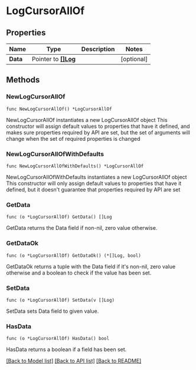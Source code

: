 # LogCursorAllOf

## Properties

Name | Type | Description | Notes
------------ | ------------- | ------------- | -------------
**Data** | Pointer to [**[]Log**](Log.md) |  | [optional] 

## Methods

### NewLogCursorAllOf

`func NewLogCursorAllOf() *LogCursorAllOf`

NewLogCursorAllOf instantiates a new LogCursorAllOf object
This constructor will assign default values to properties that have it defined,
and makes sure properties required by API are set, but the set of arguments
will change when the set of required properties is changed

### NewLogCursorAllOfWithDefaults

`func NewLogCursorAllOfWithDefaults() *LogCursorAllOf`

NewLogCursorAllOfWithDefaults instantiates a new LogCursorAllOf object
This constructor will only assign default values to properties that have it defined,
but it doesn't guarantee that properties required by API are set

### GetData

`func (o *LogCursorAllOf) GetData() []Log`

GetData returns the Data field if non-nil, zero value otherwise.

### GetDataOk

`func (o *LogCursorAllOf) GetDataOk() (*[]Log, bool)`

GetDataOk returns a tuple with the Data field if it's non-nil, zero value otherwise
and a boolean to check if the value has been set.

### SetData

`func (o *LogCursorAllOf) SetData(v []Log)`

SetData sets Data field to given value.

### HasData

`func (o *LogCursorAllOf) HasData() bool`

HasData returns a boolean if a field has been set.


[[Back to Model list]](../README.md#documentation-for-models) [[Back to API list]](../README.md#documentation-for-api-endpoints) [[Back to README]](../README.md)


